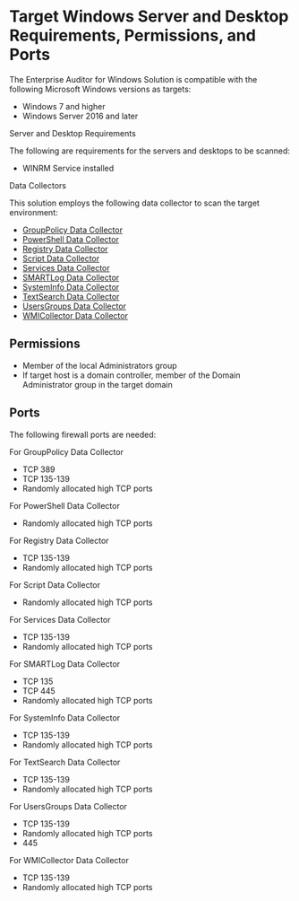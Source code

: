# Target Windows Server and Desktop Requirements, Permissions, and Ports

The Enterprise Auditor for Windows Solution is compatible with the following Microsoft Windows
versions as targets:

- Windows 7 and higher
- Windows Server 2016 and later

Server and Desktop Requirements

The following are requirements for the servers and desktops to be scanned:

- WINRM Service installed

Data Collectors

This solution employs the following data collector to scan the target environment:

- [GroupPolicy Data Collector](/docs/accessanalyzer/11.6/admin/datacollector/grouppolicy/overview.md)
- [PowerShell Data Collector](/docs/accessanalyzer/11.6/admin/datacollector/powershell/overview.md)
- [Registry Data Collector](/docs/accessanalyzer/11.6/admin/datacollector/registry.md)
- [Script Data Collector](/docs/accessanalyzer/11.6/admin/datacollector/script/overview.md)
- [Services Data Collector](/docs/accessanalyzer/11.6/admin/datacollector/services.md)
- [SMARTLog Data Collector](/docs/accessanalyzer/11.6/admin/datacollector/smartlog/overview.md)
- [SystemInfo Data Collector](/docs/accessanalyzer/11.6/admin/datacollector/systeminfo/overview.md)
- [TextSearch Data Collector](/docs/accessanalyzer/11.6/admin/datacollector/textsearch/overview.md)
- [UsersGroups Data Collector](/docs/accessanalyzer/11.6/admin/datacollector/usersgroups/overview.md)
- [WMICollector Data Collector](/docs/accessanalyzer/11.6/admin/datacollector/wmicollector/overview.md)

## Permissions

- Member of the local Administrators group
- If target host is a domain controller, member of the Domain Administrator group in the target
  domain

## Ports

The following firewall ports are needed:

For GroupPolicy Data Collector

- TCP 389
- TCP 135-139
- Randomly allocated high TCP ports

For PowerShell Data Collector

- Randomly allocated high TCP ports

For Registry Data Collector

- TCP 135-139
- Randomly allocated high TCP ports

For Script Data Collector

- Randomly allocated high TCP ports

For Services Data Collector

- TCP 135-139
- Randomly allocated high TCP ports

For SMARTLog Data Collector

- TCP 135
- TCP 445
- Randomly allocated high TCP ports

For SystemInfo Data Collector

- TCP 135-139
- Randomly allocated high TCP ports

For TextSearch Data Collector

- TCP 135-139
- Randomly allocated high TCP ports

For UsersGroups Data Collector

- TCP 135-139
- Randomly allocated high TCP ports
- 445

For WMICollector Data Collector

- TCP 135-139
- Randomly allocated high TCP ports
